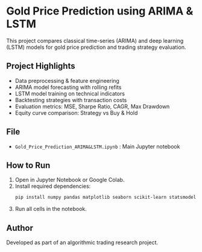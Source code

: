 # Gold Price Prediction using ARIMA & LSTM

This project compares classical time-series (ARIMA) and deep learning (LSTM) models for gold price prediction and trading strategy evaluation.  

## Project Highlights
- Data preprocessing & feature engineering
- ARIMA model forecasting with rolling refits
- LSTM model training on technical indicators
- Backtesting strategies with transaction costs
- Evaluation metrics: MSE, Sharpe Ratio, CAGR, Max Drawdown
- Equity curve comparison: Strategy vs Buy & Hold

## File
- `Gold_Price_Prediction_ARIMA&LSTM.ipynb` : Main Jupyter notebook

## How to Run
1. Open in Jupyter Notebook or Google Colab.
2. Install required dependencies:
   ```bash
   pip install numpy pandas matplotlib seaborn scikit-learn statsmodels tensorflow
   ```
3. Run all cells in the notebook.

## Author
Developed as part of an algorithmic trading research project.
